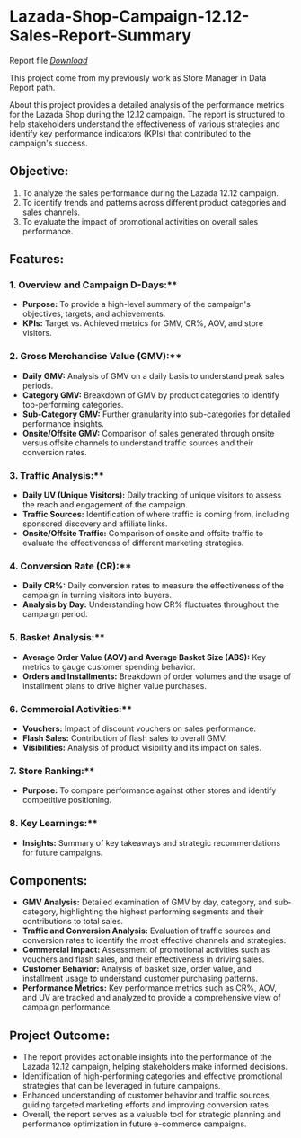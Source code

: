 
# Lazada-Shop-Campaign-12.12-Sales-Report-Summary

Report file [_Download_](https://github.com/tamakuku/data-science-bootcamp9/blob/main/Portfolio-Project/Data-Report-Insight-Power-Point/Lazada%2012.12%20Performance%20Report.pdf)

This project come from my previously work as Store Manager in Data Report path.

About this project provides a detailed analysis of the performance metrics for the Lazada Shop during the 12.12 campaign. The report is structured to help stakeholders understand the effectiveness of various strategies and identify key performance indicators (KPIs) that contributed to the campaign's success.

## Objective:
1. To analyze the sales performance during the Lazada 12.12 campaign.
2. To identify trends and patterns across different product categories and sales channels.
3. To evaluate the impact of promotional activities on overall sales performance.

## Features:

### 1. Overview and Campaign D-Days:**
   - **Purpose:** To provide a high-level summary of the campaign's objectives, targets, and achievements.
   - **KPIs:** Target vs. Achieved metrics for GMV, CR%, AOV, and store visitors.

### 2. Gross Merchandise Value (GMV):**
   - **Daily GMV:** Analysis of GMV on a daily basis to understand peak sales periods.
   - **Category GMV:** Breakdown of GMV by product categories to identify top-performing categories.
   - **Sub-Category GMV:** Further granularity into sub-categories for detailed performance insights.
   - **Onsite/Offsite GMV:** Comparison of sales generated through onsite versus offsite channels to understand traffic sources and their conversion rates.

### 3. Traffic Analysis:**
   - **Daily UV (Unique Visitors):** Daily tracking of unique visitors to assess the reach and engagement of the campaign.
   - **Traffic Sources:** Identification of where traffic is coming from, including sponsored discovery and affiliate links.
   - **Onsite/Offsite Traffic:** Comparison of onsite and offsite traffic to evaluate the effectiveness of different marketing strategies.

### 4. Conversion Rate (CR):**
   - **Daily CR%:** Daily conversion rates to measure the effectiveness of the campaign in turning visitors into buyers.
   - **Analysis by Day:** Understanding how CR% fluctuates throughout the campaign period.

### 5. Basket Analysis:**
   - **Average Order Value (AOV) and Average Basket Size (ABS):** Key metrics to gauge customer spending behavior.
   - **Orders and Installments:** Breakdown of order volumes and the usage of installment plans to drive higher value purchases.

### 6. Commercial Activities:**
   - **Vouchers:** Impact of discount vouchers on sales performance.
   - **Flash Sales:** Contribution of flash sales to overall GMV.
   - **Visibilities:** Analysis of product visibility and its impact on sales.

### 7. Store Ranking:**
   - **Purpose:** To compare performance against other stores and identify competitive positioning.

### 8. Key Learnings:**
   - **Insights:** Summary of key takeaways and strategic recommendations for future campaigns.

## Components:
- **GMV Analysis:** Detailed examination of GMV by day, category, and sub-category, highlighting the highest performing segments and their contributions to total sales.
- **Traffic and Conversion Analysis:** Evaluation of traffic sources and conversion rates to identify the most effective channels and strategies.
- **Commercial Impact:** Assessment of promotional activities such as vouchers and flash sales, and their effectiveness in driving sales.
- **Customer Behavior:** Analysis of basket size, order value, and installment usage to understand customer purchasing patterns.
- **Performance Metrics:** Key performance metrics such as CR%, AOV, and UV are tracked and analyzed to provide a comprehensive view of campaign performance.

## Project Outcome:
- The report provides actionable insights into the performance of the Lazada 12.12 campaign, helping stakeholders make informed decisions.
- Identification of high-performing categories and effective promotional strategies that can be leveraged in future campaigns.
- Enhanced understanding of customer behavior and traffic sources, guiding targeted marketing efforts and improving conversion rates.
- Overall, the report serves as a valuable tool for strategic planning and performance optimization in future e-commerce campaigns.
